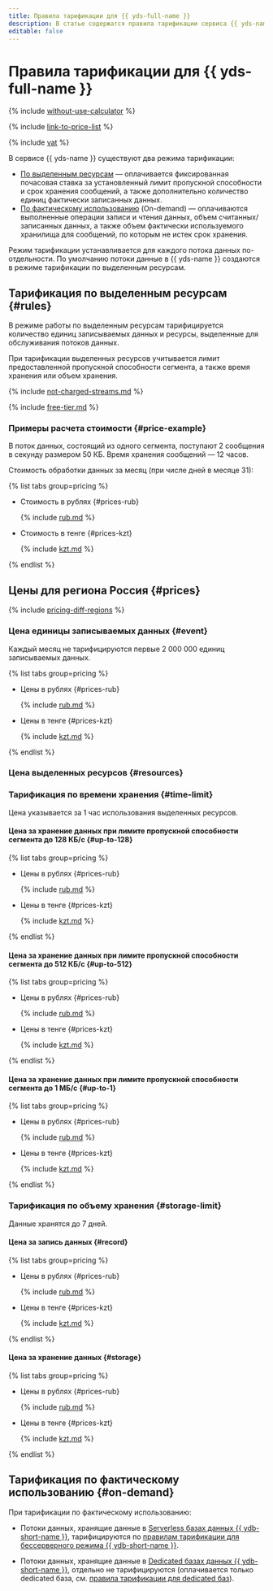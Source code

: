```yaml
---
title: Правила тарификации для {{ yds-full-name }}
description: В статье содержатся правила тарификации сервиса {{ yds-name }}.
editable: false
---
```


# Правила тарификации для {{ yds-full-name }}



{% include [without-use-calculator](../_includes/pricing/without-use-calculator.md) %}

{% include [link-to-price-list](../_includes/pricing/link-to-price-list.md) %}


{% include [vat](../_includes/vat.md) %}

В сервисе {{ yds-name }} существуют два режима тарификации:

* [По выделенным ресурсам](#rules) — оплачивается фиксированная почасовая ставка за установленный лимит пропускной способности и срок хранения сообщений, а также дополнительно количество единиц фактически записанных данных.
* [По фактическому использованию](#on-demand) (On-demand) — оплачиваются выполненные операции записи и чтения данных, объем считанных/записанных данных, а также объем фактически используемого хранилища для сообщений, по которым не истек срок хранения.

Режим тарификации устанавливается для каждого потока данных по-отдельности. По умолчанию потоки данные в {{ yds-name }} создаются в режиме тарификации по выделенным ресурсам.

## Тарификация по выделенным ресурсам {#rules}

В режиме работы по выделенным ресурсам тарифицируется количество единиц записываемых данных и ресурсы, выделенные для обслуживания потоков данных.

При тарификации выделенных ресурсов учитывается лимит предоставленной пропускной способности сегмента, а также время хранения или объем хранения.

{% include [not-charged-streams.md](../_includes/pricing/price-formula/not-charged-streams.md) %}

{% include [free-tier.md](../_includes/pricing/price-formula/free-tier.md) %}

### Примеры расчета стоимости {#price-example}

В поток данных, состоящий из одного сегмента, поступают 2 сообщения в секунду размером 50 КБ. Время хранения сообщений — 12 часов.

Стоимость обработки данных за месяц (при числе дней в месяце 31):


{% list tabs group=pricing %}

- Стоимость в рублях {#prices-rub}

  {% include [rub.md](../_pricing_examples/data-streams/rub-data-streams.md) %}

- Стоимость в тенге {#prices-kzt}

  {% include [kzt.md](../_pricing_examples/data-streams/kzt-data-streams.md) %}

{% endlist %}



## Цены для региона Россия {#prices}

{% include [pricing-diff-regions](../_includes/pricing-diff-regions.md) %}

### Цена единицы записываемых данных {#event}

Каждый месяц не тарифицируются первые 2 000 000 единиц записываемых данных.


{% list tabs group=pricing %}

- Цены в рублях {#prices-rub}

  {% include [rub.md](../_pricing/data-streams/rub-event.md) %}

- Цены в тенге {#prices-kzt}

  {% include [kzt.md](../_pricing/data-streams/kzt-event.md) %}

{% endlist %}



### Цена выделенных ресурсов {#resources}

### Тарификация по времени хранения {#time-limit}

Цена указывается за 1 час использования выделенных ресурсов.


#### Цена за хранение данных при лимите пропускной способности сегмента до 128 КБ/с {#up-to-128}

{% list tabs group=pricing %}

- Цены в рублях {#prices-rub}

  {% include [rub.md](../_pricing/data-streams/rub-resources-128.md) %}

- Цены в тенге {#prices-kzt}

  {% include [kzt.md](../_pricing/data-streams/kzt-resources-128.md) %}

{% endlist %}



#### Цена за хранение данных при лимите пропускной способности сегмента до 512 КБ/с {#up-to-512}

{% list tabs group=pricing %}

- Цены в рублях {#prices-rub}

  {% include [rub.md](../_pricing/data-streams/rub-resources-512.md) %}

- Цены в тенге {#prices-kzt}

  {% include [kzt.md](../_pricing/data-streams/kzt-resources-512.md) %}

{% endlist %}


#### Цена за хранение данных при лимите пропускной способности сегмента до 1 МБ/с {#up-to-1}


{% list tabs group=pricing %}

- Цены в рублях {#prices-rub}

  {% include [rub.md](../_pricing/data-streams/rub-resources-1.md) %}

- Цены в тенге {#prices-kzt}

  {% include [kzt.md](../_pricing/data-streams/kzt-resources-1.md) %}

{% endlist %}



### Тарификация по объему хранения {#storage-limit}

Данные хранятся до 7 дней.


#### Цена за запись данных {#record}

{% list tabs group=pricing %}

- Цены в рублях {#prices-rub}

  {% include [rub.md](../_pricing/data-streams/rub-resources-record.md) %}

- Цены в тенге {#prices-kzt}

  {% include [kzt.md](../_pricing/data-streams/kzt-resources-record.md) %}

{% endlist %}

#### Цена за хранение данных {#storage}

{% list tabs group=pricing %}

- Цены в рублях {#prices-rub}

  {% include [rub.md](../_pricing/data-streams/rub-resources-storage.md) %}

- Цены в тенге {#prices-kzt}

  {% include [kzt.md](../_pricing/data-streams/kzt-resources-storage.md) %}

{% endlist %}



## Тарификация по фактическому использованию {#on-demand}

При тарификации по фактическому использованию:
* Потоки данных, хранящие данные в [Serverless базах данных {{ ydb-short-name }}](../ydb/concepts/serverless-and-dedicated.md#serverless), тарифицируются по [правилам тарификации для бессерверного режима {{ ydb-short-name }}](../ydb/pricing/serverless.md).

* Потоки данных, хранящие данные в [Dedicated базах данных {{ ydb-short-name }}](../ydb/concepts/serverless-and-dedicated.md#dedicated), отдельно не тарифицируются (оплачивается только dedicated база, см. [правила тарификации для dedicated баз](../ydb/pricing/dedicated.md)).

